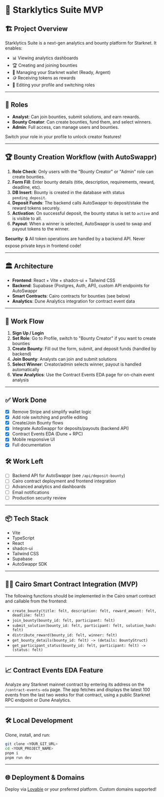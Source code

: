 
# 🚀 Starklytics Suite MVP

## 🏗️ Project Overview

Starklytics Suite is a next-gen analytics and bounty platform for Starknet. It enables:
- 📊 Viewing analytics dashboards
- 🏆 Creating and joining bounties
- 👛 Managing your Starknet wallet (Ready, Argent)
- 🪙 Receiving tokens as rewards
- 👤 Editing your profile and switching roles

---

## 👥 Roles

- **Analyst**: Can join bounties, submit solutions, and earn rewards.
- **Bounty Creator**: Can create bounties, fund them, and select winners.
- **Admin**: Full access, can manage users and bounties.

Switch your role in your profile to unlock creator features!

---

## 🏆 Bounty Creation Workflow (with AutoSwappr)

1. **Role Check**: Only users with the "Bounty Creator" or "Admin" role can create bounties.
2. **Form Fill**: Enter bounty details (title, description, requirements, reward, deadline, etc).
3. **DB Insert**: Bounty is created in the database with status `pending_deposit`.
4. **Deposit Funds**: The backend calls AutoSwappr to deposit/stake the reward tokens securely.
5. **Activation**: On successful deposit, the bounty status is set to `active` and is visible to all.
6. **Payout**: When a winner is selected, AutoSwappr is used to swap and payout tokens to the winner.

**Security**: 🔒 All token operations are handled by a backend API. Never expose private keys in frontend code!

---

## 🏛️ Architecture

- **Frontend**: React + Vite + shadcn-ui + Tailwind CSS
- **Backend**: Supabase (Postgres, Auth, API), custom API endpoints for AutoSwappr
- **Smart Contracts**: Cairo contracts for bounties (see below)
- **Analytics**: Dune Analytics integration for contract event data

---

## 🔄 Work Flow

1. **Sign Up / Login**
2. **Set Role**: Go to Profile, switch to "Bounty Creator" if you want to create bounties
3. **Create Bounty**: Fill out the form, submit, and deposit funds (handled by backend)
4. **Join Bounty**: Analysts can join and submit solutions
5. **Select Winner**: Creator/admin selects winner, payout is handled automatically
6. **View Analytics**: Use the Contract Events EDA page for on-chain event analysis

---

## ✅ Work Done

- [x] Remove Stripe and simplify wallet logic
- [x] Add role switching and profile editing
- [x] Create/Join Bounty flows
- [x] Integrate AutoSwappr for deposits/payouts (backend API)
- [x] Contract Events EDA (Dune + RPC)
- [x] Mobile responsive UI
- [x] Full documentation

## 🛠️ Work Left

- [ ] Backend API for AutoSwappr (see `/api/deposit-bounty`)
- [ ] Cairo contract deployment and frontend integration
- [ ] Advanced analytics and dashboards
- [ ] Email notifications
- [ ] Production security review

---

## 📦 Tech Stack

- Vite
- TypeScript
- React
- shadcn-ui
- Tailwind CSS
- Supabase
- AutoSwappr SDK

---

## 🧑‍💻 Cairo Smart Contract Integration (MVP)

The following functions should be implemented in the Cairo smart contract and callable from the frontend:

- `create_bounty(title: felt, description: felt, reward_amount: felt, deadline: felt)`
- `join_bounty(bounty_id: felt, participant: felt)`
- `submit_solution(bounty_id: felt, participant: felt, solution_hash: felt)`
- `distribute_reward(bounty_id: felt, winner: felt)`
- `get_bounty_details(bounty_id: felt) -> (details: BountyStruct)`
- `get_participant_status(bounty_id: felt, participant: felt) -> (status: felt)`

---

## 📈 Contract Events EDA Feature

Analyze any Starknet mainnet contract by entering its address on the `/contract-events-eda` page. The app fetches and displays the latest 100 events from the last two weeks for that contract, using a public Starknet RPC endpoint or Dune Analytics.

---

## 🛠️ Local Development

Clone, install, and run:

```sh
git clone <YOUR_GIT_URL>
cd <YOUR_PROJECT_NAME>
pnpm i
pnpm run dev
```

---

## 🌐 Deployment & Domains

Deploy via [Lovable](https://lovable.dev/projects/6bdb15f6-ff1e-4786-97d1-5d200f134246) or your preferred platform. Custom domains supported!
